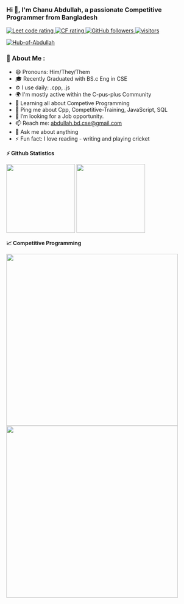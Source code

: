 ### Hi 👋, I'm Chanu Abdullah, a passionate Competitive Programmer from Bangladesh

<p align="left">
  <a href="https://leetcode.com/Abdullah-Hub/">
    <img src="https://cp-logo.vercel.app/leetcode/Abdullah-Hub" alt="Leet code rating" />
  </a>
  <a href="https://codeforces.com/profile/Log_out">
    <img src="https://cp-logo.vercel.app/codeforces/Log_out" alt="CF rating" />
  </a>
  <a href="https://github.com/Hub-of-Abdullah?tab=followers">
    <img alt="GitHub followers" src="https://img.shields.io/github/followers/Hub-of-Abdullah?color=green&logo=github">
  </a>
  <a href="https://github.com/Hub-of-Abdullah/">
    <img src="https://komarev.com/ghpvc/?username=Hub-of-Abdullah" alt="visitors" />
  </a>

<p align="left"> <a href="https://github.com/ryo-ma/github-profile-trophy"><img src="https://github-profile-trophy.vercel.app/?username=Hub-of-Abdullah" theme="dark" alt="Hub-of-Abdullah" /></a> </p>



### 💫 About Me :
- 😄 Pronouns: Him/They/Them
- 🎓 Recently Graduated with BS.c Eng in CSE
- ⚙️ I use daily: .cpp, .js
- 🌍 I'm mostly active within the C-pus-plus Community
- 🌱 Learning all about Competive Programming
- 💬 Ping me about Cpp, Competitive-Training, JavaScript, SQL
- 🤔 I’m looking for a Job opportunity.
- 📫 Reach me: abdullah.bd.cse@gmail.com
- 💬 Ask me about anything
- ⚡ Fun fact: I love reading - writing and playing cricket

<b>⚡ Github Statistics </b>

<p float="left">
<img height="180em" src="https://github-readme-stats.vercel.app/api?username=Hub-of-Abdullah&show_icons=true&title_color=ffffff&icon_color=bb2acf&text_color=daf7dc&bg_color=151515" /> 
<img height="180em" src="https://github-readme-stats.vercel.app/api/top-langs/?username=sudiptob2&show_icons=true&title_color=ffffff&icon_color=bb2acf&text_color=daf7dc&bg_color=151515&hide_border=true&layout=compact&langs_count=8"/>
</p>

<b>&#128200; Competitive Programming</b>

<p float="left">
<img width="450" src="https://leetcard.jacoblin.cool/Abdullah-Hub?theme=dark&font=Karma&ext=contest" />
<img width="450" src="https://raw.githubusercontent.com/your-github-username/cf-stats/main/output/light_card.svg#gh-dark-mode-only" />
</p>


